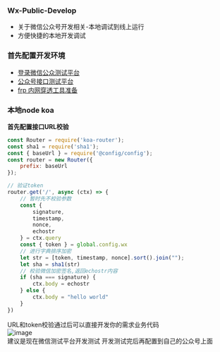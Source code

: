 ### Wx-Public-Develop
* 关于微信公众号开发相关-本地调试到线上运行  
* 方便快捷的本地开发调试  

### 首先配置开发环境
* [登录微信公众测试平台](https://mp.weixin.qq.com/debug/cgi-bin/sandbox?t=sandbox/login)  
* [公众号接口测试平台](https://mp.weixin.qq.com/debug/)  
* [frp 内网穿透工具准备](https://github.com/wangQiaoBrother/FrpUse)  

### 本地node koa
**首先配置接口URL校验**
```js
const Router = require('koa-router');
const sha1 = require('sha1');
const { baseUrl } = require('@config/config');
const router = new Router({
    prefix: baseUrl
});

// 验证token
router.get('/', async (ctx) => {
    // 暂时先不校验参数
    const {
        signature,
        timestamp,
        nonce,
        echostr
    } = ctx.query
    const { token } = global.config.wx
    // 进行字典排序加密
    let str = [token, timestamp, nonce].sort().join("");
    let sha = sha1(str)
    // 校验微信加密签名,返回echostr内容
    if (sha === signature) {
        ctx.body = echostr
    } else {
        ctx.body = "hello world"
    }
})
```
URL和token校验通过后可以直接开发你的需求业务代码  
![image](https://user-images.githubusercontent.com/21699695/121777720-2171c780-cbc6-11eb-9a67-3f49a025fd14.png)  
建议是现在微信测试平台开发测试 开发测试完后再配置到自己的公众号上面  

